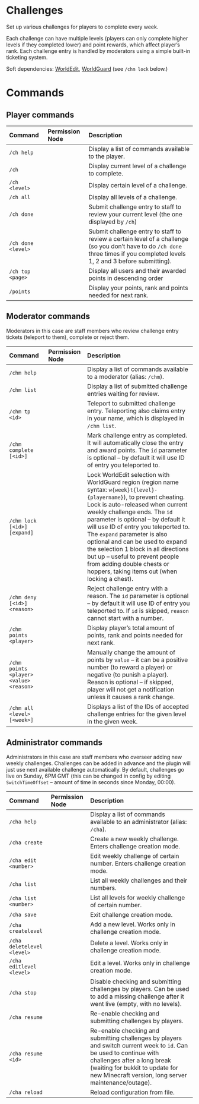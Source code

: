Challenges
===============

Set up various challenges for players to complete every week. 

Each challenge can have multiple levels (players can only complete higher levels if they completed lower) and point rewards, which affect player’s rank. Each challenge entry is handled by moderators using a simple built-in ticketing system.

Soft dependencies: [WorldEdit](https://github.com/sk89q/worldedit), [WorldGuard](https://github.com/sk89q/worldguard) (see `/chm lock` below.)

# Commands

## Player commands

|**Command**|**Permission Node**|**Description**|
|:------|:--------------|:----------|
|`/ch help`||Display a list of commands available to the player.|
|`/ch`||Display current level of a challenge to complete.|
|`/ch <level>`||Display certain level of a challenge.|
|`/ch all`||Display all levels of a challenge.|
|`/ch done`||Submit challenge entry to staff to review your current level (the one displayed by `/ch`)|
|`/ch done <level>`||Submit challenge entry to staff to review a certain level of a challenge (so you don’t have to do `/ch done` three times if you completed levels 1, 2 and 3 before submitting).|
|`/ch top <page>`||Display all users and their awarded points in descending order|
|`/points`||Display your points, rank and points needed for next rank.|


## Moderator commands

Moderators in this case are staff members who review challenge entry tickets (teleport to them), complete or reject them.

|**Command**|**Permission Node**|**Description**|
|:------|:--------------|:----------|
|`/chm help`||Display a list of commands available to a moderator (alias: `/chm`).|
|`/chm list`||Display a list of submitted challenge entries waiting for review.|
|`/chm tp <id>`||Teleport to submitted challenge entry. Teleporting also claims entry in your name, which is displayed in `/chm list`.|
|`/chm complete [<id>]`||Mark challenge entry as completed. It will automatically close the entry and award points. The `id` parameter is optional – by default it will use ID of entry you teleported to.|
|`/chm lock [<id>] [expand]`||Lock WorldEdit selection with WorldGuard region (region name syntax: `w{week}t{level}-{playername}`), to prevent cheating. Lock is auto-released when current weekly challenge ends. The `id` parameter is optional – by default it will use ID of entry you teleported to. The `expand` parameter is also optional and can be used to expand the selection 1 block in all directions but up – useful to prevent people from adding double chests or hoppers, taking items out (when locking a chest).|
|`/chm deny [<id>] <reason>`||Reject challenge entry with a reason. The `id` parameter is optional – by default it will use ID of entry you teleported to. If `id` is skipped, `reason` cannot start with a number.|
|`/chm points <player>`||Display player’s total amount of points, rank and points needed for next rank.|
|`/chm points <player> <value> <reason>`||Manually change the amount of points by `value` – it can be a positive number (to reward a player) or negative (to punish a player). Reason is optional – if skipped, player will not get a notification unless it causes a rank change.|
|`/chm all <level> [<week>]` ||Displays a list of the IDs of accepted challenge entries for the given level in the given week.|
    
## Administrator commands

Administrators in this case are staff members who overseer adding new weekly challenges. Challenges can be added in advance and the plugin will just use next available challenge automatically. By default, challenges go live on Sunday, 6PM GMT (this can be changed in config by editing `SwitchTimeOffset` – amount of time in seconds since Monday, 00:00).

|**Command**|**Permission Node**|**Description**|
|:------|:--------------|:----------|
|`/cha help`||Display a list of commands available to an administrator (alias: `/cha`).|
|`/cha create`||Create a new weekly challenge. Enters challenge creation mode.|
|`/cha edit <number>`||Edit weekly challenge of certain number. Enters challenge creation mode.|
|`/cha list`||List all weekly challenges and their numbers.|
|`/cha list <number>`||List all levels for weekly challenge of certain number.|
|`/cha save`||Exit challenge creation mode.|
|`/cha createlevel`||Add a new level. Works only in challenge creation mode.|
|`/cha deletelevel <level>`||Delete a level. Works only in challenge creation mode.|
|`/cha editlevel <level>`||Edit a level. Works only in challenge creation mode.|
|`/cha stop`||Disable checking and submitting challenges by players. Can be used to add a missing challenge after it went live (empty, with no levels).|
|`/cha resume`||Re-enable checking and submitting challenges by players.|
|`/cha resume <id>`||Re-enable checking and submitting challenges by players and switch current week to `id`. Can be used to continue with challenges after a long break (waiting for bukkit to update for new Minecraft version, long server maintenance/outage).|    
|`/cha reload`||Reload configuration from file.|